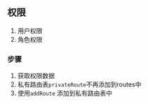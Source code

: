 ## 权限

1. 用户权限
2. 角色权限



### 步骤

1. 获取权限数据
2. 私有路由表`privateRoute`不再添加到routes中
3. 使用`addRoute` 添加到私有路由表中
